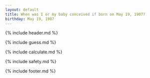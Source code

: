 ```yaml
---
layout: default
title: When was I or my baby conceived if born on May 19, 1907?
birthday: May 19, 1907
---
```


{% include header.md %}

{% include guess.md %}

{% include calculate.md %}

{% include safety.md %}

{% include footer.md %}



